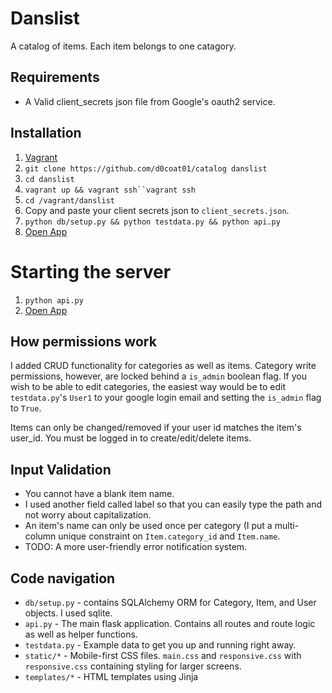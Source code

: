 # Danslist

A catalog of items. Each item belongs to one catagory.
## Requirements
* A Valid client_secrets json file from Google's oauth2 service.

## Installation
1. [Vagrant](https://www.vagrantup.com/)
2. `git clone https://github.com/d0coat01/catalog danslist`
3. `cd danslist`
4. `vagrant up && vagrant ssh``vagrant ssh`
5. `cd /vagrant/danslist`
6. Copy and paste your client secrets json to `client_secrets.json`.
7. `python db/setup.py && python testdata.py && python api.py`
8. [Open App](http://localhost:5000/)

# Starting the server
1. `python api.py`
2. [Open App](http://localhost:5000/)

## How permissions work
I added CRUD functionality for categories as well as items. Category write permissions, however, are locked behind a `is_admin` boolean flag. If you wish to be able to edit categories, the easiest way would be to edit `testdata.py`'s `User1` to your google login email and setting the `is_admin` flag to `True`.

Items can only be changed/removed if your user id matches the item's user_id. You must be logged in to create/edit/delete items.

## Input Validation
* You cannot have a blank item name.
* I used another field called label so that you can easily type the path and not worry about capitalization.
* An item's name can only be used once per category (I put a multi-column unique constraint on `Item.category_id` and `Item.name`.
* TODO: A more user-friendly error notification system.

## Code navigation

* `db/setup.py` - contains SQLAlchemy ORM for Category, Item, and User objects. I used sqlite.
* `api.py` - The main flask application. Contains all routes and route logic as well as helper functions.
* `testdata.py` - Example data to get you up and running right away.
* `static/*` - Mobile-first CSS files. `main.css` and `responsive.css` with `responsive.css` containing styling for larger screens.
* `templates/*` - HTML templates using Jinja
